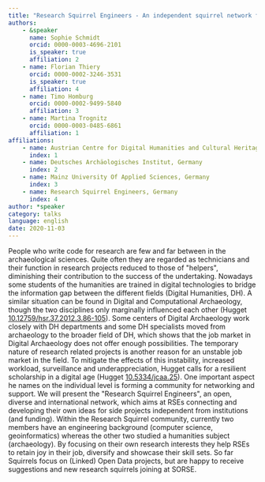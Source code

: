 ```yaml
---
title: "Research Squirrel Engineers - An independent squirrel network for RSEs in DH and archaeology"
authors:
    - &speaker
      name: Sophie Schmidt
      orcid: 0000-0003-4696-2101
      is_speaker: true
      affiliation: 2
    - name: Florian Thiery
      orcid: 0000-0002-3246-3531
      is_speaker: true
      affiliation: 4
    - name: Timo Homburg
      orcid: 0000-0002-9499-5840
      affiliation: 3
    - name: Martina Trognitz
      orcid: 0000-0003-0485-6861
      affiliation: 1
affiliations:
    - name: Austrian Centre for Digital Humanities and Cultural Heritage (ACDH-CH), Austria
      index: 1
    - name: Deutsches Archäologisches Institut, Germany
      index: 2
    - name: Mainz University Of Applied Sciences, Germany
      index: 3
    - name: Research Squirrel Engineers, Germany
      index: 4
author: *speaker
category: talks
language: english
date: 2020-11-03
---
```

People who write code for research are few and far between in the archaeological sciences. Quite often they are regarded as technicians and their function in research projects reduced to those of "helpers", diminishing their contribution to the success of the undertaking. Nowadays some students of the humanities are trained in digital technologies to bridge the information gap between the different fields (Digital Humanities, DH). A similar situation can be found  in Digital and Computational Archaeology, though the two disciplines only marginally influenced each other (Hugget [10.12759/hsr.37.2012.3.86-105](https://doi.org/10.12759/hsr.37.2012.3.86-105)). Some centers of Digital Archaeology work closely with DH departments and some DH specialists moved from archaeology to the broader field of DH, which shows that the job market in Digital Archaeology does not offer enough possibilities. The temporary nature of research related projects is another reason for an unstable job market in the field. To mitigate the effects of this instability, increased workload, surveillance and underappreciation, Hugget calls for a resilient scholarship in a digital age (Hugget [10.5334/jcaa.25](https://doi.org/10.5334/jcaa.25)). One important aspect he names on the individual level is forming a community for networking and support. We will present the "Research Squirrel Engineers", an open, diverse and international network, which aims at RSEs connecting and developing their own ideas for side projects independent from institutions (and funding). Within the Research Squirrel community, currently two members have an engineering background (computer science, geoinformatics) whereas the other two studied a humanities subject (archaeology). By focusing on their own research interests they help RSEs to retain joy in their job, diversify and showcase their skill sets. So far Squirrels focus on (Linked) Open Data projects, but are happy to receive suggestions and new research squirrels joining at SORSE.
